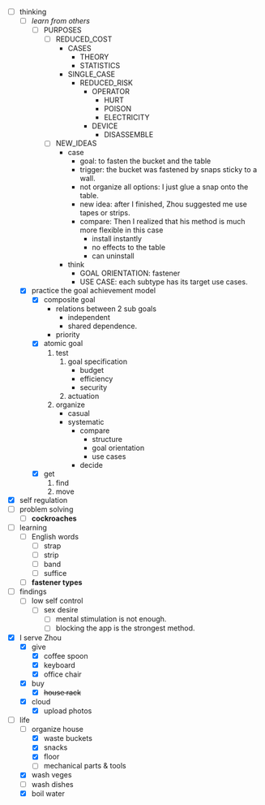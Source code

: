 - [ ] thinking
    - [ ] *learn from others*
        - [ ] PURPOSES
            - [ ] REDUCED_COST
                - CASES
                    - THEORY
                    - STATISTICS
                - SINGLE_CASE
                    - REDUCED_RISK
                        - OPERATOR
                            - HURT
                            - POISON
                            - ELECTRICITY
                        - DEVICE
                            - DISASSEMBLE
            - [ ] NEW_IDEAS
                - case
                    - goal: to fasten the bucket and the table
                    - trigger: the bucket was fastened by snaps sticky to a wall.
                    - not organize all options: I just glue a snap onto the table.
                    - new idea: after I finished, Zhou suggested me use tapes or strips.
                    - compare: Then I realized that his method is much more flexible in this case
                        - install instantly
                        - no effects to the table
                        - can uninstall
                - think
                    - GOAL ORIENTATION: fastener
                    - USE CASE: each subtype has its target use cases.
    - [x] practice the goal achievement model
        - [x] composite goal
            - relations between 2 sub goals
                - independent
                - shared dependence.
            - priority
        - [x] atomic goal
            1. test
                1. goal specification
                    - budget
                    - efficiency
                    - security
                2. actuation
            2. organize
                - casual
                - systematic
                    - compare
                        - structure
                        - goal orientation
                        - use cases
                    - decide
        - [x] get
            1. find
            2. move
- [x] self regulation
- [ ] problem solving
    - [ ] **cockroaches**
- [ ] learning
    - [ ] English words
        - [ ] strap
        - [ ] strip
        - [ ] band
        - [ ] suffice
    - [ ] **fastener types**
- [ ] findings
    - [ ] low self control
        - [ ] sex desire
            - [ ] mental stimulation is not enough.
            - [ ] blocking the app is the strongest method.
- [x] I serve Zhou 
    - [x] give
        - [x] coffee spoon
        - [x] keyboard
        - [x] office chair
    - [x] buy
        - [x] ~~house rack~~
    - [x] cloud
        - [x] upload photos
- [ ] life
    - [ ] organize house
        - [x] waste buckets
        - [x] snacks
        - [x] floor
        - [ ] mechanical parts & tools
    - [x] wash veges
    - [ ] wash dishes
    - [x] boil water